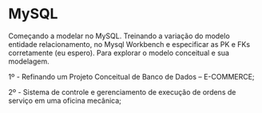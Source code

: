 # MySQL
Começando a modelar no MySQL. Treinando a variação do modelo entidade relacionamento, no Mysql Workbench e especificar as PK e FKs corretamente (eu espero). Para  explorar o modelo conceitual e sua modelagem.
 
1º -  Refinando um Projeto Conceitual de Banco de Dados – E-COMMERCE;

2º -  Sistema de controle e gerenciamento de execução de ordens de serviço em uma oficina mecânica;

